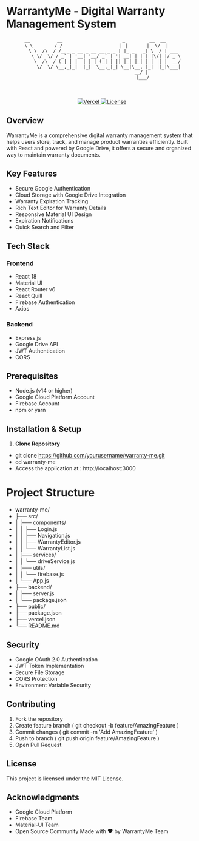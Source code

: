 # WarrantyMe - Digital Warranty Management System

<div align="center">

```ascii
 __          __                      _         __  __      
 \ \        / /                     | |       |  \/  |     
  \ \  /\  / /_ _ _ __ _ __ __ _ _ | |_ _   _| \  / | ___ 
   \ \/  \/ / _` | '__| '__/ _` | '| __| | | | |\/| |/ _ \
    \  /\  / (_| | |  | | | (_| | || |_| |_| | |  | |  __/
     \/  \/ \__,_|_|  |_|  \__,_|_| \__|\__, |_|  |_|\___|
                                          __/ |             
                                         |___/           
````
  <br />
  <br />
  <a href="https://warranty-me.vercel.app">
    <img src="https://img.shields.io/badge/Vercel-Deployed-black" alt="Vercel" />
  </a>
  <a href="LICENSE">
    <img src="https://img.shields.io/badge/License-MIT-blue.svg" alt="License" />
  </a>
</div>


## Overview

WarrantyMe is a comprehensive digital warranty management system that helps users store, track, and manage product warranties efficiently. Built with React and powered by Google Drive, it offers a secure and organized way to maintain warranty documents.

## Key Features

- Secure Google Authentication
- Cloud Storage with Google Drive Integration
- Warranty Expiration Tracking
- Rich Text Editor for Warranty Details
- Responsive Material UI Design
- Expiration Notifications
- Quick Search and Filter

## Tech Stack

### Frontend
- React 18
- Material UI
- React Router v6
- React Quill
- Firebase Authentication
- Axios

### Backend
- Express.js
- Google Drive API
- JWT Authentication
- CORS

## Prerequisites

- Node.js (v14 or higher)
- Google Cloud Platform Account
- Firebase Account
- npm or yarn

## Installation & Setup

1. **Clone Repository**
- git clone https://github.com/yourusername/warranty-me.git
- cd warranty-me
- Access the application at  : http://localhost:3000
  
# Project Structure
- warranty-me/
- ├── src/
- │   ├── components/
- │   │   ├── Login.js
- │   │   ├── Navigation.js
- │   │   ├── WarrantyEditor.js
- │   │   └── WarrantyList.js
- │   ├── services/
- │   │   └── driveService.js
- │   ├── utils/
- │   │   └── firebase.js
- │   └── App.js
- ├── backend/
- │   ├── server.js
- │   └── package.json
- ├── public/
- ├── package.json
- ├── vercel.json
- └── README.md

## Security
- Google OAuth 2.0 Authentication
- JWT Token Implementation
- Secure File Storage
- CORS Protection
- Environment Variable Security
  
## Contributing
1. Fork the repository
2. Create feature branch ( git checkout -b feature/AmazingFeature )
3. Commit changes ( git commit -m 'Add AmazingFeature' )
4. Push to branch ( git push origin feature/AmazingFeature )
5. Open Pull Request
   
## License
This project is licensed under the MIT License.

## Acknowledgments
- Google Cloud Platform
- Firebase Team
- Material-UI Team
- Open Source Community
Made with ❤️ by WarrantyMe Team
